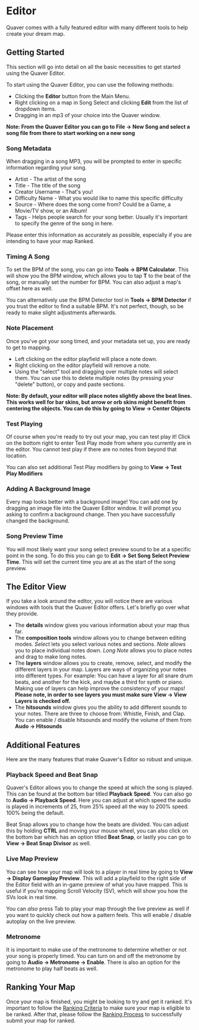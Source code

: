 # Editor

Quaver comes with a fully featured editor with many different tools to help create your dream map.

## Getting Started

This section will go into detail on all the basic necessities to get started using the Quaver Editor. 

To start using the Quaver Editor, you can use the following methods:
- Clicking the **Editor** button from the Main Menu.
- Right clicking on a map in Song Select and clicking **Edit** from the list of dropdown items.
- Dragging in an mp3 of your choice into the Quaver window.

**Note: From the Quaver Editor you can go to File -> New Song and select a song file from there to start working on a new song**

### Song Metadata

When dragging in a song MP3, you will be prompted to enter in specific information regarding your song.
- Artist - The artist of the song
- Title - The title of the song
- Creator Username - That's you!
- Difficulty Name - What you would like to name this specific difficulty
- Source - Where does the song come from? Could be a Game, a Movie/TV show, or an Album!
- Tags - Helps people search for your song better. Usually it's important to specify the genre of the song in here.

Please enter this information as accurately as possible, especially if you are intending to have your map Ranked.

### Timing A Song

To set the BPM of the song, you can go into **Tools -> BPM Calculator**. This will show you the BPM window, which allows you to tap **T** to the beat of the song,
or manually set the number for BPM. You can also adjust a map's offset here as well.

You can alternatively use the BPM Detector tool in **Tools -> BPM Detector** if you trust the editor to find a suitable BPM. It's not perfect, though, so be ready to
make slight adjustments afterwards.

### Note Placement

Once you've got your song timed, and your metadata set up, you are ready to get to mapping.

- Left clicking on the editor playfield will place a note down.
- Right clicking on the editor playfield will remove a note.
- Using the "select" tool and dragging over multiple notes will select them. You can use this to delete multiple notes (by pressing your "delete" button), 
or copy and paste sections.

**Note: By default, your editor will place notes slightly above the beat lines. This works well for bar skins, but arrow or orb skins might benefit from centering the objects. You can do this by going to View -> Center Objects**

### Test Playing

Of course when you're ready to try out your map, you can test play it! Click on the bottom right to enter Test Play mode from where you currently are in the editor. You cannot test play if there are no notes from beyond that location.

You can also set additional Test Play modifiers by going to **View -> Test Play Modifiers**

### Adding A Background Image

Every map looks better with a background image! You can add one by dragging an image file into the Quaver Editor window. It will prompt you asking to confirm a background change. Then you have successfully changed the background.

### Song Preview Time

You will most likely want your song select preview sound to be at a specific point in the song. To do this you can go to **Edit -> Set Song Select Preview Time**. This will set the current time you are at as the start of the song preview. 


## The Editor View
If you take a look around the editor, you will notice there are various windows with tools that the Quaver Editor offers. Let's briefly go over what they provide.

- The **details** window gives you various information about your map thus far.
- The **composition tools** window allows you to change between editing modes. *Select* lets you select various notes and sections. *Note* allows you to place
individual notes down. *Long Note* allows you to place notes and drag to make long notes.
- The **layers** window allows you to create, remove, select, and modify the different layers in your map. Layers are ways of organizing your notes into different
types. For example: You can have a layer for all snare drum beats, and another for the kick, and maybe a third for synth or piano. Making use of layers can help
improve the consistency of your maps! **Please note, in order to see layers you must make sure View -> View Layers is checked off.**
- The **hitsounds** window gives you the ability to add different sounds to your notes. There are three to choose from: Whistle, Finish, and Clap. You can enable / disable hitsounds and modify the volume of them from **Audo -> Hitsounds**

## Additional Features

Here are the many features that make Quaver's Editor so robust and unique.

### Playback Speed and Beat Snap

Quaver's Editor allows you to change the speed at which the song is played. This can be found at the bottom bar titled **Playback Speed**. You can also go to **Audio -> Playback Speed**. Here you can adjust at which speed the audio is played in increments of 25, from 25% speed all the way to 200% speed. 100% being the default.

Beat Snap allows you to change how the beats are divided. You can adjust this by holding **CTRL** and moving your mouse wheel, you can also click on the bottom bar which has an option titled **Beat Snap**, or lastly you can go to **View -> Beat Snap Divisor** as well.

### Live Map Preview

You can see how your map will look to a player in real time by going to **View -> Display Gameplay Preview**. This will add a playfield to the right side of the Editor field with an in-game preview of what you have mapped. This is useful if you're mapping Scroll Velocity (SV), which will show you how the SVs look in real time. 

You can *also* press Tab to play your map through the live preview as well if you want to quickly check out how a pattern feels. This will enable / disable autoplay on the live preview.

### Metronome

It is important to make use of the metronome to determine whether or not your song is properly timed. You can turn on and off the metronome by going to **Audio -> Metronome -> Enable**. There is also an option for the metronome to play half beats as well.

## Ranking Your Map

Once your map is finished, you might be looking to try and get it ranked. It's important to follow the [Ranking Criteria](/Ranking/Criteria) to make sure your map is eligible to be ranked. After that, please follow the [Ranking Process](/Ranking/Process) to successfully submit your map for ranked.
